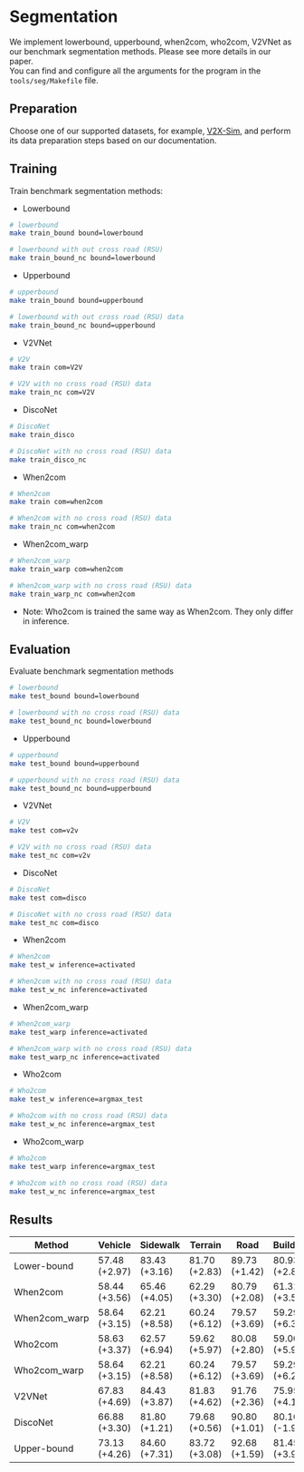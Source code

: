 # Segmentation


We implement lowerbound, upperbound, when2com, who2com, V2VNet as our benchmark segmentation methods. Please see more details in our paper.  
You can find and configure all the arguments for the program in the `tools/seg/Makefile` file.


## Preparation

Choose one of our supported datasets, for example, [V2X-Sim](/datasets/v2x_sim), and perform its data preparation steps based on our documentation.

## Training

Train benchmark segmentation methods:  

- Lowerbound
```bash
# lowerbound
make train_bound bound=lowerbound

# lowerbound with out cross road (RSU)
make train_bound_nc bound=lowerbound
```

- Upperbound
```bash
# upperbound
make train_bound bound=upperbound

# lowerbound with out cross road (RSU) data
make train_bound_nc bound=upperbound
```

- V2VNet
```bash
# V2V
make train com=V2V

# V2V with no cross road (RSU) data
make train_nc com=V2V
```

- DiscoNet
```bash
# DiscoNet
make train_disco

# DiscoNet with no cross road (RSU) data
make train_disco_nc
```

- When2com
```bash
# When2com
make train com=when2com

# When2com with no cross road (RSU) data
make train_nc com=when2com
```

- When2com_warp
```bash
# When2com_warp
make train_warp com=when2com

# When2com_warp with no cross road (RSU) data
make train_warp_nc com=when2com
```

- Note: Who2com is trained the same way as When2com. They only differ in inference.

## Evaluation

Evaluate benchmark segmentation methods
```bash
# lowerbound
make test_bound bound=lowerbound

# lowerbound with no cross road (RSU) data
make test_bound_nc bound=lowerbound
```

- Upperbound
```bash
# upperbound
make test_bound bound=upperbound

# upperbound with no cross road (RSU) data
make test_bound_nc bound=upperbound
```
- V2VNet
```bash
# V2V
make test com=v2v

# V2V with no cross road (RSU) data
make test_nc com=v2v
```

- DiscoNet
```bash
# DiscoNet
make test com=disco

# DiscoNet with no cross road (RSU) data
make test_nc com=disco
```

- When2com
```bash
# When2com
make test_w inference=activated

# When2com with no cross road (RSU) data
make test_w_nc inference=activated
```

- When2com_warp
```bash
# When2com_warp
make test_warp inference=activated

# When2com_warp with no cross road (RSU) data
make test_warp_nc inference=activated
```

- Who2com
```bash
# Who2com
make test_w inference=argmax_test

# Who2com with no cross road (RSU) data
make test_w_nc inference=argmax_test
```

- Who2com_warp
```bash
# Who2com
make test_warp inference=argmax_test

# Who2com with no cross road (RSU) data
make test_w_nc inference=argmax_test
```
## Results

| **Method**    | **Vehicle**   | **Sidewalk**  | **Terrain**   | **Road**      | **Building**  | **Pedestrian** | **Vegetation** |   **mIoU**    |
| ------------- | ------------- | ------------- | ------------- | ------------- | ------------- | -------------- | -------------- | :-----------: |
| Lower-bound   | 57.48 (+2.97) | 83.43 (+3.16) | 81.70 (+2.83) | 89.73 (+1.42) | 80.93 (+2.82) | 25.98 (+0.35)  | 74.29 (+4.00)  | 70.51 (+2.51) |
| When2com      | 58.44 (+3.56) | 65.46 (+4.05) | 62.29 (+3.30) | 80.79 (+2.08) | 61.31 (+3.59) | 27.28 (-1.70)  | 60.04 (+3.72)  | 59.37 (+2.66) |
| When2com_warp | 58.64 (+3.15) | 62.21 (+8.58) | 60.24 (+6.12) | 79.57 (+3.69) | 59.29 (+6.30) | 26.36 (-2.28)  | 59.43 (+6.19)  | 57.96 (+4.54) |
| Who2com       | 58.63 (+3.37) | 62.57 (+6.94) | 59.62 (+5.97) | 80.08 (+2.80) | 59.00 (+5.91) | 26.60 (-1.02)  | 59.09 (+4.67)  | 57.94 (+4.09) |
| Who2com_warp  | 58.64 (+3.15) | 62.21 (+8.58) | 60.24 (+6.12) | 79.57 (+3.69) | 59.29 (+6.29) | 26.36 (-2.28)  | 59.43 (+6.19)  | 57.96 (+4.53) |
| V2VNet        | 67.83 (+4.69) | 84.43 (+3.87) | 81.83 (+4.62) | 91.76 (+2.36) | 75.95 (+4.15) | 26.70 (+2.45)  | 74.95 (+4.30)  | 72.49 (+3.78) |
| DiscoNet      | 66.88 (+3.30) | 81.80 (+1.21) | 79.68 (+0.56) | 90.80 (+1.01) | 80.16 (-1.99) | 28.79 (+0.19)  | 72.92 (-0.04)  | 71.58 (+0.61) |
| Upper-bound   | 73.13 (+4.26) | 84.60 (+7.31) | 83.72 (+3.08) | 92.68 (+1.59) | 81.45 (+3.95) | 35.23 (+2.03)  | 77.34 (+2.78)  | 75.45 (+3.14) |

